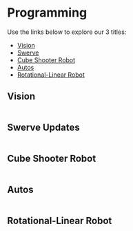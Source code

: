 # Programming

Use the links below to explore our 3 titles:

- [Vision](#Vision)
- [Swerve](#swerve-updates)
- [Cube Shooter Robot](#cube-shooter-robot)
- [Autos](#autos)
- [Rotational-Linear Robot](#rotational-linear-robot)

## Vision

```{include} ./PRG/Vision.md
```


## Swerve Updates
```{include} ./PRG/Swerve.md
```


## Cube Shooter Robot
```{include} ./PRG/Cube-Shooter.md
```




## Autos
```{include} ./PRG/Autos.md
```


## Rotational-Linear Robot
```{include} ./PRG/RL-bot.md
```



